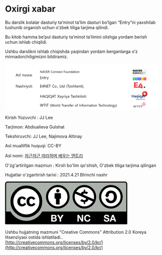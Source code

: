 # Oxirgi xabar

Bu darslik bolalar dasturiy ta’minot ta’lim dasturi bo’lgan “Entry”ni yaxshilab tushunib organish uchun o’zbek tiliga tarjima qilindi.

Bu kitob hamma be’pul dasturiy ta’minot ta’limini olishga yordam berish uchun ishlab chiqildi.

Ushbu darslikni ishlab chiqishda yaqindan yordam berganlarga o’z minnadorchiligimizni bildiramiz.

![](.gitbook/assets/.png.png)

Kirish Yozuvchi : JJ Lee

Tarjimon: Abdiualieva Gulshat

Tekshiruvchi: JJ Lee, Najimova Altinay

Asl mualliflik huquqi: CC-BY

Asl nomi: [차근차근 따라하며 배우는 엔트리](https://playentry.org/material)

O'zg'artirilgan mazmun : Kirsh bo'lim qo'shish, O'zbek tiliga tarjima qilingan

Hujjatlar o'zgartirish tarixi : 2021.4.21 BIrinchi nashr

![](.gitbook/assets/by-nc-sa.png)

Ushbu hujjatning mazmuni "Creative Commons" Attribution 2.0 Koreya litsenziyasi ostida ishlatiladi.. [http://creativecommons.org/licenses/by/2.0/kr/](http://creativecommons.org/licenses/by/2.0/kr/)


